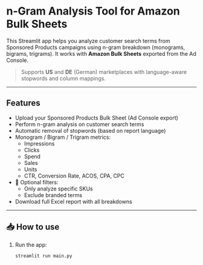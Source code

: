 # n-Gram Analysis Tool for Amazon Bulk Sheets

This Streamlit app helps you analyze customer search terms from Sponsored Products campaigns using n-gram breakdown (monograms, bigrams, trigrams). It works with **Amazon Bulk Sheets** exported from the Ad Console.

> Supports **US** and **DE** (German) marketplaces with language-aware stopwords and column mappings.

---

## Features

- Upload your Sponsored Products Bulk Sheet (Ad Console export)
- Perform n-gram analysis on customer search terms
- Automatic removal of stopwords (based on report language)
- Monogram / Bigram / Trigram metrics:
  - Impressions
  - Clicks
  - Spend
  - Sales
  - Units
  - CTR, Conversion Rate, ACOS, CPA, CPC
- 🔧 Optional filters:
  - Only analyze specific SKUs
  - Exclude branded terms
- Download full Excel report with all breakdowns

---

## 📥 How to use

1. Run the app:

   ```bash
   streamlit run main.py
